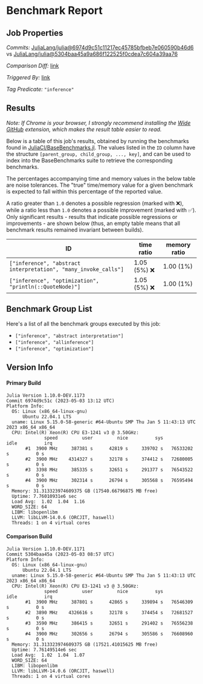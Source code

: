 # Benchmark Report

## Job Properties

*Commits:* [JuliaLang/julia@6974d9c51c11217ec45785bfbeb7e060590b46d6](https://github.com/JuliaLang/julia/commit/6974d9c51c11217ec45785bfbeb7e060590b46d6) vs [JuliaLang/julia@5304baa45a9a686f122525f0cdea7c604a39aa76](https://github.com/JuliaLang/julia/commit/5304baa45a9a686f122525f0cdea7c604a39aa76)

*Comparison Diff:* [link](https://github.com/JuliaLang/julia/compare/5304baa45a9a686f122525f0cdea7c604a39aa76..6974d9c51c11217ec45785bfbeb7e060590b46d6)

*Triggered By:* [link](https://github.com/JuliaLang/julia/pull/49612#issuecomment-1533009120)

*Tag Predicate:* `"inference"`

## Results

*Note: If Chrome is your browser, I strongly recommend installing the [Wide GitHub](https://chrome.google.com/webstore/detail/wide-github/kaalofacklcidaampbokdplbklpeldpj?hl=en)
extension, which makes the result table easier to read.*

Below is a table of this job's results, obtained by running the benchmarks found in
[JuliaCI/BaseBenchmarks.jl](https://github.com/JuliaCI/BaseBenchmarks.jl). The values
listed in the `ID` column have the structure `[parent_group, child_group, ..., key]`,
and can be used to index into the BaseBenchmarks suite to retrieve the corresponding
benchmarks.

The percentages accompanying time and memory values in the below table are noise tolerances. The "true"
time/memory value for a given benchmark is expected to fall within this percentage of the reported value.

A ratio greater than `1.0` denotes a possible regression (marked with :x:), while a ratio less
than `1.0` denotes a possible improvement (marked with :white_check_mark:). Only significant results - results
that indicate possible regressions or improvements - are shown below (thus, an empty table means that all
benchmark results remained invariant between builds).

| ID | time ratio | memory ratio |
|----|------------|--------------|
| `["inference", "abstract interpretation", "many_invoke_calls"]` | 1.05 (5%) :x: | 1.00 (1%)  |
| `["inference", "optimization", "println(::QuoteNode)"]` | 1.05 (5%) :x: | 1.00 (1%)  |

## Benchmark Group List

Here's a list of all the benchmark groups executed by this job:

- `["inference", "abstract interpretation"]`
- `["inference", "allinference"]`
- `["inference", "optimization"]`

## Version Info

#### Primary Build

```
Julia Version 1.10.0-DEV.1173
Commit 6974d9c51c (2023-05-03 13:12 UTC)
Platform Info:
  OS: Linux (x86_64-linux-gnu)
      Ubuntu 22.04.1 LTS
  uname: Linux 5.15.0-58-generic #64-Ubuntu SMP Thu Jan 5 11:43:13 UTC 2023 x86_64 x86_64
  CPU: Intel(R) Xeon(R) CPU E3-1241 v3 @ 3.50GHz: 
              speed         user         nice          sys         idle          irq
       #1  3900 MHz     387381 s      42819 s     339702 s   76533202 s          0 s
       #2  3900 MHz    4314327 s      32178 s     374412 s   72680005 s          0 s
       #3  3398 MHz     385335 s      32651 s     291377 s   76543522 s          0 s
       #4  3900 MHz     302314 s      26794 s     305568 s   76595494 s          0 s
  Memory: 31.313323974609375 GB (17540.66796875 MB free)
  Uptime: 7.76010931e6 sec
  Load Avg:  1.02  1.04  1.16
  WORD_SIZE: 64
  LIBM: libopenlibm
  LLVM: libLLVM-14.0.6 (ORCJIT, haswell)
  Threads: 1 on 4 virtual cores

```

#### Comparison Build

```
Julia Version 1.10.0-DEV.1171
Commit 5304baa45a (2023-05-03 08:57 UTC)
Platform Info:
  OS: Linux (x86_64-linux-gnu)
      Ubuntu 22.04.1 LTS
  uname: Linux 5.15.0-58-generic #64-Ubuntu SMP Thu Jan 5 11:43:13 UTC 2023 x86_64 x86_64
  CPU: Intel(R) Xeon(R) CPU E3-1241 v3 @ 3.50GHz: 
              speed         user         nice          sys         idle          irq
       #1  3900 MHz     387801 s      42865 s     339894 s   76546309 s          0 s
       #2  3890 MHz    4326616 s      32178 s     374454 s   72681527 s          0 s
       #3  3590 MHz     386415 s      32651 s     291402 s   76556238 s          0 s
       #4  3900 MHz     302656 s      26794 s     305586 s   76608960 s          0 s
  Memory: 31.313323974609375 GB (17521.41015625 MB free)
  Uptime: 7.76149514e6 sec
  Load Avg:  1.02  1.04  1.07
  WORD_SIZE: 64
  LIBM: libopenlibm
  LLVM: libLLVM-14.0.6 (ORCJIT, haswell)
  Threads: 1 on 4 virtual cores

```
